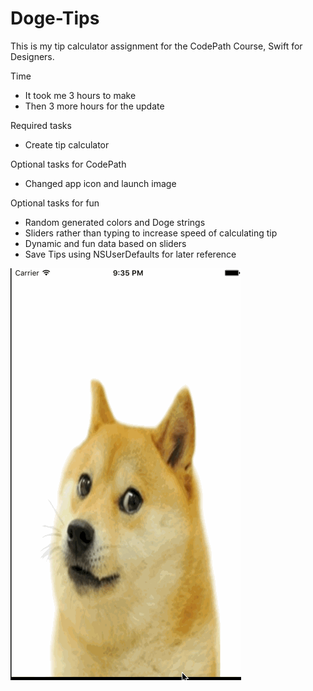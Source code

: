 # Doge-Tips

This is my tip calculator assignment for the CodePath Course, Swift for Designers.

Time
- It took me 3 hours to make
- Then 3 more hours for the update

Required tasks
- Create tip calculator

Optional tasks for CodePath
- Changed app icon and launch image

Optional tasks for fun
- Random generated colors and Doge strings
- Sliders rather than typing to increase speed of calculating tip
- Dynamic and fun data based on sliders
- Save Tips using NSUserDefaults for later reference

![alt tag](https://github.com/dnosk/Doge-Tips/blob/master/Demo-Video.gif)